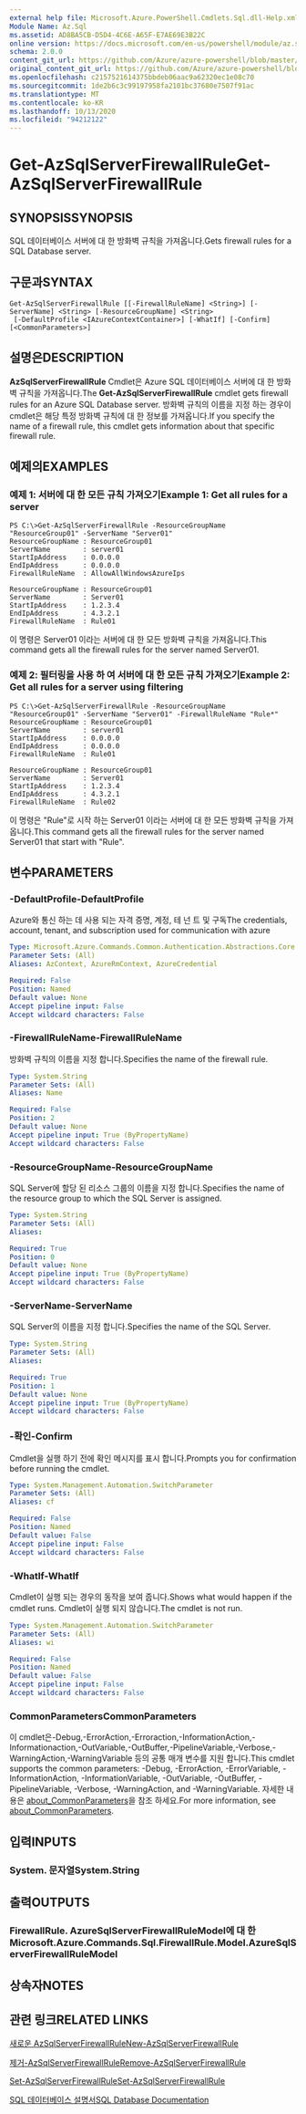 ```yaml
---
external help file: Microsoft.Azure.PowerShell.Cmdlets.Sql.dll-Help.xml
Module Name: Az.Sql
ms.assetid: AD8BA5CB-D5D4-4C6E-A65F-E7AE69E3B22C
online version: https://docs.microsoft.com/en-us/powershell/module/az.sql/get-azsqlserverfirewallrule
schema: 2.0.0
content_git_url: https://github.com/Azure/azure-powershell/blob/master/src/Sql/Sql/help/Get-AzSqlServerFirewallRule.md
original_content_git_url: https://github.com/Azure/azure-powershell/blob/master/src/Sql/Sql/help/Get-AzSqlServerFirewallRule.md
ms.openlocfilehash: c2157521614375bbdeb06aac9a62320ec1e08c70
ms.sourcegitcommit: 1de2b6c3c99197958fa2101bc37680e7507f91ac
ms.translationtype: MT
ms.contentlocale: ko-KR
ms.lasthandoff: 10/13/2020
ms.locfileid: "94212122"
---
```

# <span data-ttu-id="dcb44-101">Get-AzSqlServerFirewallRule</span><span class="sxs-lookup"><span data-stu-id="dcb44-101">Get-AzSqlServerFirewallRule</span></span>

## <span data-ttu-id="dcb44-102">SYNOPSIS</span><span class="sxs-lookup"><span data-stu-id="dcb44-102">SYNOPSIS</span></span>
<span data-ttu-id="dcb44-103">SQL 데이터베이스 서버에 대 한 방화벽 규칙을 가져옵니다.</span><span class="sxs-lookup"><span data-stu-id="dcb44-103">Gets firewall rules for a SQL Database server.</span></span>

## <span data-ttu-id="dcb44-104">구문과</span><span class="sxs-lookup"><span data-stu-id="dcb44-104">SYNTAX</span></span>

```
Get-AzSqlServerFirewallRule [[-FirewallRuleName] <String>] [-ServerName] <String> [-ResourceGroupName] <String>
 [-DefaultProfile <IAzureContextContainer>] [-WhatIf] [-Confirm] [<CommonParameters>]
```

## <span data-ttu-id="dcb44-105">설명은</span><span class="sxs-lookup"><span data-stu-id="dcb44-105">DESCRIPTION</span></span>
<span data-ttu-id="dcb44-106">**AzSqlServerFirewallRule** Cmdlet은 Azure SQL 데이터베이스 서버에 대 한 방화벽 규칙을 가져옵니다.</span><span class="sxs-lookup"><span data-stu-id="dcb44-106">The **Get-AzSqlServerFirewallRule** cmdlet gets firewall rules for an Azure SQL Database server.</span></span>
<span data-ttu-id="dcb44-107">방화벽 규칙의 이름을 지정 하는 경우이 cmdlet은 해당 특정 방화벽 규칙에 대 한 정보를 가져옵니다.</span><span class="sxs-lookup"><span data-stu-id="dcb44-107">If you specify the name of a firewall rule, this cmdlet gets information about that specific firewall rule.</span></span>

## <span data-ttu-id="dcb44-108">예제의</span><span class="sxs-lookup"><span data-stu-id="dcb44-108">EXAMPLES</span></span>

### <span data-ttu-id="dcb44-109">예제 1: 서버에 대 한 모든 규칙 가져오기</span><span class="sxs-lookup"><span data-stu-id="dcb44-109">Example 1: Get all rules for a server</span></span>
```
PS C:\>Get-AzSqlServerFirewallRule -ResourceGroupName "ResourceGroup01" -ServerName "Server01"
ResourceGroupName : ResourceGroup01
ServerName        : server01
StartIpAddress    : 0.0.0.0
EndIpAddress      : 0.0.0.0
FirewallRuleName  : AllowAllWindowsAzureIps

ResourceGroupName : ResourceGroup01
ServerName        : Server01
StartIpAddress    : 1.2.3.4
EndIpAddress      : 4.3.2.1
FirewallRuleName  : Rule01
```

<span data-ttu-id="dcb44-110">이 명령은 Server01 이라는 서버에 대 한 모든 방화벽 규칙을 가져옵니다.</span><span class="sxs-lookup"><span data-stu-id="dcb44-110">This command gets all the firewall rules for the server named Server01.</span></span>

### <span data-ttu-id="dcb44-111">예제 2: 필터링을 사용 하 여 서버에 대 한 모든 규칙 가져오기</span><span class="sxs-lookup"><span data-stu-id="dcb44-111">Example 2: Get all rules for a server using filtering</span></span>
```
PS C:\>Get-AzSqlServerFirewallRule -ResourceGroupName "ResourceGroup01" -ServerName "Server01" -FirewallRuleName "Rule*"
ResourceGroupName : ResourceGroup01
ServerName        : server01
StartIpAddress    : 0.0.0.0
EndIpAddress      : 0.0.0.0
FirewallRuleName  : Rule01

ResourceGroupName : ResourceGroup01
ServerName        : Server01
StartIpAddress    : 1.2.3.4
EndIpAddress      : 4.3.2.1
FirewallRuleName  : Rule02
```

<span data-ttu-id="dcb44-112">이 명령은 "Rule"로 시작 하는 Server01 이라는 서버에 대 한 모든 방화벽 규칙을 가져옵니다.</span><span class="sxs-lookup"><span data-stu-id="dcb44-112">This command gets all the firewall rules for the server named Server01 that start with "Rule".</span></span>

## <span data-ttu-id="dcb44-113">변수</span><span class="sxs-lookup"><span data-stu-id="dcb44-113">PARAMETERS</span></span>

### <span data-ttu-id="dcb44-114">-DefaultProfile</span><span class="sxs-lookup"><span data-stu-id="dcb44-114">-DefaultProfile</span></span>
<span data-ttu-id="dcb44-115">Azure와 통신 하는 데 사용 되는 자격 증명, 계정, 테 넌 트 및 구독</span><span class="sxs-lookup"><span data-stu-id="dcb44-115">The credentials, account, tenant, and subscription used for communication with azure</span></span>

```yaml
Type: Microsoft.Azure.Commands.Common.Authentication.Abstractions.Core.IAzureContextContainer
Parameter Sets: (All)
Aliases: AzContext, AzureRmContext, AzureCredential

Required: False
Position: Named
Default value: None
Accept pipeline input: False
Accept wildcard characters: False
```

### <span data-ttu-id="dcb44-116">-FirewallRuleName</span><span class="sxs-lookup"><span data-stu-id="dcb44-116">-FirewallRuleName</span></span>
<span data-ttu-id="dcb44-117">방화벽 규칙의 이름을 지정 합니다.</span><span class="sxs-lookup"><span data-stu-id="dcb44-117">Specifies the name of the firewall rule.</span></span>

```yaml
Type: System.String
Parameter Sets: (All)
Aliases: Name

Required: False
Position: 2
Default value: None
Accept pipeline input: True (ByPropertyName)
Accept wildcard characters: False
```

### <span data-ttu-id="dcb44-118">-ResourceGroupName</span><span class="sxs-lookup"><span data-stu-id="dcb44-118">-ResourceGroupName</span></span>
<span data-ttu-id="dcb44-119">SQL Server에 할당 된 리소스 그룹의 이름을 지정 합니다.</span><span class="sxs-lookup"><span data-stu-id="dcb44-119">Specifies the name of the resource group to which the SQL Server is assigned.</span></span>

```yaml
Type: System.String
Parameter Sets: (All)
Aliases:

Required: True
Position: 0
Default value: None
Accept pipeline input: True (ByPropertyName)
Accept wildcard characters: False
```

### <span data-ttu-id="dcb44-120">-ServerName</span><span class="sxs-lookup"><span data-stu-id="dcb44-120">-ServerName</span></span>
<span data-ttu-id="dcb44-121">SQL Server의 이름을 지정 합니다.</span><span class="sxs-lookup"><span data-stu-id="dcb44-121">Specifies the name of the SQL Server.</span></span>

```yaml
Type: System.String
Parameter Sets: (All)
Aliases:

Required: True
Position: 1
Default value: None
Accept pipeline input: True (ByPropertyName)
Accept wildcard characters: False
```

### <span data-ttu-id="dcb44-122">-확인</span><span class="sxs-lookup"><span data-stu-id="dcb44-122">-Confirm</span></span>
<span data-ttu-id="dcb44-123">Cmdlet을 실행 하기 전에 확인 메시지를 표시 합니다.</span><span class="sxs-lookup"><span data-stu-id="dcb44-123">Prompts you for confirmation before running the cmdlet.</span></span>

```yaml
Type: System.Management.Automation.SwitchParameter
Parameter Sets: (All)
Aliases: cf

Required: False
Position: Named
Default value: False
Accept pipeline input: False
Accept wildcard characters: False
```

### <span data-ttu-id="dcb44-124">-WhatIf</span><span class="sxs-lookup"><span data-stu-id="dcb44-124">-WhatIf</span></span>
<span data-ttu-id="dcb44-125">Cmdlet이 실행 되는 경우의 동작을 보여 줍니다.</span><span class="sxs-lookup"><span data-stu-id="dcb44-125">Shows what would happen if the cmdlet runs.</span></span>
<span data-ttu-id="dcb44-126">Cmdlet이 실행 되지 않습니다.</span><span class="sxs-lookup"><span data-stu-id="dcb44-126">The cmdlet is not run.</span></span>

```yaml
Type: System.Management.Automation.SwitchParameter
Parameter Sets: (All)
Aliases: wi

Required: False
Position: Named
Default value: False
Accept pipeline input: False
Accept wildcard characters: False
```

### <span data-ttu-id="dcb44-127">CommonParameters</span><span class="sxs-lookup"><span data-stu-id="dcb44-127">CommonParameters</span></span>
<span data-ttu-id="dcb44-128">이 cmdlet은-Debug,-ErrorAction,-Erroraction,-InformationAction,-Informationaction,-OutVariable,-OutBuffer,-PipelineVariable,-Verbose,-WarningAction,-WarningVariable 등의 공통 매개 변수를 지원 합니다.</span><span class="sxs-lookup"><span data-stu-id="dcb44-128">This cmdlet supports the common parameters: -Debug, -ErrorAction, -ErrorVariable, -InformationAction, -InformationVariable, -OutVariable, -OutBuffer, -PipelineVariable, -Verbose, -WarningAction, and -WarningVariable.</span></span> <span data-ttu-id="dcb44-129">자세한 내용은 [about_CommonParameters](http://go.microsoft.com/fwlink/?LinkID=113216)을 참조 하세요.</span><span class="sxs-lookup"><span data-stu-id="dcb44-129">For more information, see [about_CommonParameters](http://go.microsoft.com/fwlink/?LinkID=113216).</span></span>

## <span data-ttu-id="dcb44-130">입력</span><span class="sxs-lookup"><span data-stu-id="dcb44-130">INPUTS</span></span>

### <span data-ttu-id="dcb44-131">System. 문자열</span><span class="sxs-lookup"><span data-stu-id="dcb44-131">System.String</span></span>

## <span data-ttu-id="dcb44-132">출력</span><span class="sxs-lookup"><span data-stu-id="dcb44-132">OUTPUTS</span></span>

### <span data-ttu-id="dcb44-133">FirewallRule. AzureSqlServerFirewallRuleModel에 대 한</span><span class="sxs-lookup"><span data-stu-id="dcb44-133">Microsoft.Azure.Commands.Sql.FirewallRule.Model.AzureSqlServerFirewallRuleModel</span></span>

## <span data-ttu-id="dcb44-134">상속자</span><span class="sxs-lookup"><span data-stu-id="dcb44-134">NOTES</span></span>

## <span data-ttu-id="dcb44-135">관련 링크</span><span class="sxs-lookup"><span data-stu-id="dcb44-135">RELATED LINKS</span></span>

[<span data-ttu-id="dcb44-136">새로운 AzSqlServerFirewallRule</span><span class="sxs-lookup"><span data-stu-id="dcb44-136">New-AzSqlServerFirewallRule</span></span>](./New-AzSqlServerFirewallRule.md)

[<span data-ttu-id="dcb44-137">제거-AzSqlServerFirewallRule</span><span class="sxs-lookup"><span data-stu-id="dcb44-137">Remove-AzSqlServerFirewallRule</span></span>](./Remove-AzSqlServerFirewallRule.md)

[<span data-ttu-id="dcb44-138">Set-AzSqlServerFirewallRule</span><span class="sxs-lookup"><span data-stu-id="dcb44-138">Set-AzSqlServerFirewallRule</span></span>](./Set-AzSqlServerFirewallRule.md)

[<span data-ttu-id="dcb44-139">SQL 데이터베이스 설명서</span><span class="sxs-lookup"><span data-stu-id="dcb44-139">SQL Database Documentation</span></span>](https://docs.microsoft.com/azure/sql-database/)


